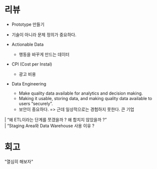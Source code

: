 # 리뷰

- Prototype 만들기
- 기술이 아니라 문제 정의가 중요하다.
- Actionable Data
  - 행동을 바꾸게 만드는 데이터
- CPI (Cost per Instal)
  - 광고 비용
- Data Engineering

  - Make quality data available for analytics and decision making.
  - Making it usable, storing data, and making quality data available to users “securely”.
  - 보안이 중요하다. => 근데 일상적으로는 경험하지 못한다. 큰 기업

| “왜 ETL이라는 단계를 쪼갰을까 ? 왜 합치지 않았을까 ?”  
| “Staging Area와 Data Warehouse 사용 이유 ?

# 회고

"열심히 해보자"
